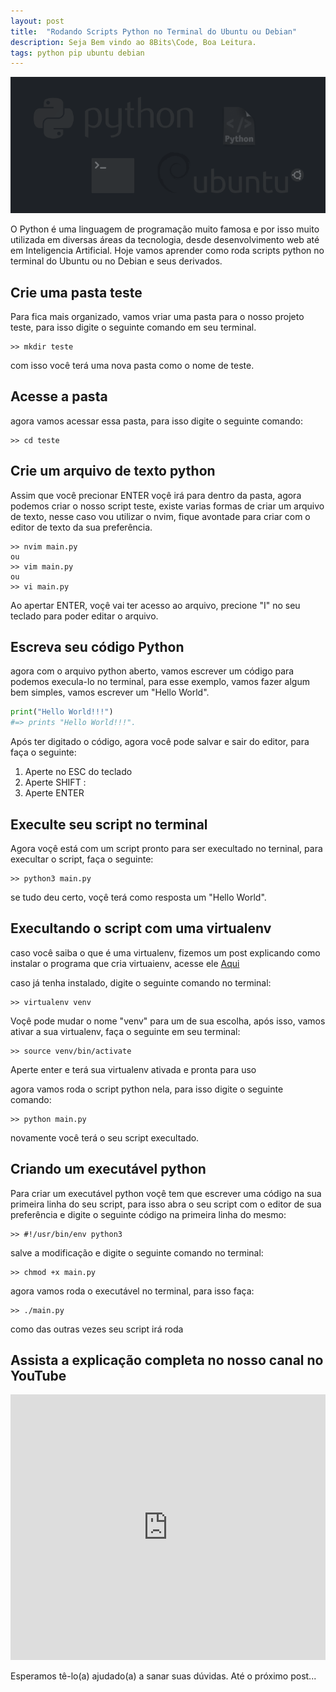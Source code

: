 ```yaml
---
layout: post
title:  "Rodando Scripts Python no Terminal do Ubuntu ou Debian"
description: Seja Bem vindo ao 8Bits\Code, Boa Leitura.
tags: python pip ubuntu debian
---
```


![scripts-python-no-terminal](/public/media/scripts-python-no-terminal.png)

O Python é uma linguagem de programação muito famosa e por isso muito utilizada em diversas áreas da tecnologia, desde desenvolvimento web até em Inteligencia Artificial.
Hoje vamos aprender como roda scripts python no terminal do Ubuntu ou no Debian e seus derivados.

## Crie uma pasta teste
Para fica mais organizado, vamos vriar uma pasta para o nosso projeto teste, para isso digite o seguinte comando em seu terminal.

```
>> mkdir teste
```
com isso você terá uma nova pasta como o nome de teste.

## Acesse a pasta
agora vamos acessar essa pasta, para isso digite o seguinte comando:
```
>> cd teste
```
## Crie um arquivo de texto python
Assim que você precionar ENTER voçê irá para dentro da pasta, agora podemos criar o nosso script teste, existe varias formas de criar um arquivo de texto, nesse caso vou utilizar o nvim, fique avontade para criar com o editor de texto da sua preferência.
```
>> nvim main.py
ou
>> vim main.py
ou
>> vi main.py  
```
Ao apertar ENTER, voçê vai ter acesso ao arquivo, precione "I" no seu teclado para poder editar o arquivo.

## Escreva seu código Python
agora com o arquivo python aberto, vamos escrever um código para podemos execula-lo no terminal, para esse exemplo, vamos fazer algum bem simples, vamos escrever um "Hello World".

```python
print("Hello World!!!")
#=> prints "Hello World!!!".
```
Após ter digitado o código, agora você pode salvar e sair do editor, para faça o seguinte:
1. Aperte no ESC do teclado
2. Aperte SHIFT  :
3. Aperte ENTER

## Execulte seu script no terminal
Agora voçê está com um script pronto para ser execultado no terninal, para execultar o script, faça o seguinte:

```
>> python3 main.py
```
se tudo deu certo, voçê terá como resposta um "Hello World".

## Execultando o script com uma virtualenv
caso você saiba o que é uma virtualenv, fizemos um post explicando como instalar o programa que cria virtuaienv, acesse ele <a href="https://8bits-code.github.io/2021/02/17/Criando-Uma-Virtualenv-no-Ubuntu.html" target="_blank">Aqui</a>

caso já tenha instalado, digite o seguinte comando no terminal:
```
>> virtualenv venv
```
Voçê pode mudar o nome "venv" para um de sua escolha, após isso, vamos ativar a sua virtualenv, faça o seguinte em seu terminal:
```
>> source venv/bin/activate
```
Aperte enter e terá sua virtualenv ativada e pronta para uso

agora vamos roda o script python nela, para isso digite o seguinte comando:
```
>> python main.py
```
novamente você terá o seu script execultado.

## Criando um executável python
Para criar um executável python voçê tem que escrever uma código na sua primeira linha do seu script, para isso abra o seu script com o editor de sua preferência e digite o seguinte código na primeira linha do mesmo:
```
>> #!/usr/bin/env python3
```
salve a modificação e digite o seguinte comando no terminal:
```
>> chmod +x main.py
``` 

agora vamos roda o executável no terminal, para isso faça:
```
>> ./main.py
```
como das outras vezes seu script irá roda


## Assista a explicação completa no nosso canal no YouTube

<div class="embad">

<iframe width="100%" height="425" src="https://www.youtube.com/embed/SJUwHDc59yo" frameborder="0" allow="accelerometer; autoplay; clipboard-write; encrypted-media; gyroscope; picture-in-picture" allowfullscreen></iframe>

</div>


Esperamos tê-lo(a) ajudado(a) a sanar suas dúvidas.
Até o próximo post...
